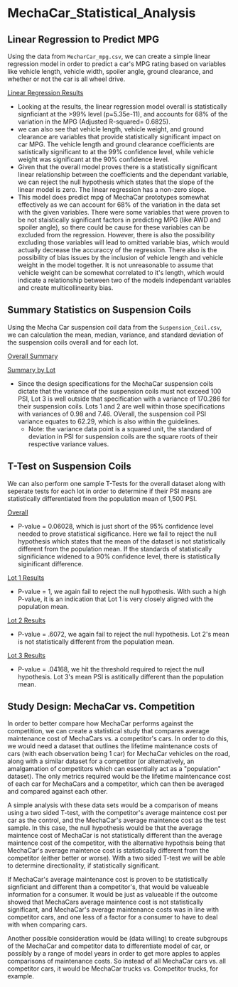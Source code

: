 # MechaCar_Statistical_Analysis

## Linear Regression to Predict MPG 
Using the data from `MecharCar_mpg.csv`, we can create a simple linear regression model in order to predict a car's MPG rating based on variables like vehicle length, vehicle width, spoiler angle, ground clearance, and whether or not the car is all wheel drive. 

[Linear Regression Results](https://github.com/matthewprice-github/MechaCar_Statistical_Analysis/blob/main/Screenshots/Regression.PNG)

* Looking at the results, the linear regression model overall is statistically signficiant at the >99% level (p=5.35e-11), and accounts for 68% of the variation in the MPG (Adjusted R-squared= 0.6825). 
* we can also see that vehicle length, vehicle weight, and ground clearance are variables that provide statistically significant impact on car MPG. The vehicle length and ground clearance coefficients are satistically significant to at the 99% confidence level, while vehicle weight was significant at the 90% confidence level. 
* Given that the overall model proves there is a statistically significant linear relationship between the coefficients and the dependant variable, we can reject the null hypothesis which states that the slope of the linear model is zero. The linear regression has a non-zero slope.  
* This model does predict mpg of MechaCar prototypes somewhat effectively as we can account for 68% of the variation in the data set with the given variables. There were some variables that were proven to be not staistically significant factors in predicting MPG (like AWD and spoiler angle), so there could be cause for these variables can be excluded from the regression. However, there is also the possibility excluding those variables will lead to omitted variable bias, which would actually decrease the accuraccy of the regression. There also is the possibility of bias issues by the inclusion of vehicle length and vehicle weight in the model together. It is not unreasonable to assume that vehicle weight can be somewhat correlated to it's length, which would indicate a relationship between two of the models independant variables and create multicollinearity bias. 

## Summary Statistics on Suspension Coils 
Using the Mecha Car suspension coil data from the `Suspension_Coil.csv`, we can calculation the mean, median, variance, and standard deviation of the suspension coils overall and for each lot. 

[Overall Summary](https://github.com/matthewprice-github/MechaCar_Statistical_Analysis/blob/main/Screenshots/Total_Summary.PNG)

[Summary by Lot](https://github.com/matthewprice-github/MechaCar_Statistical_Analysis/blob/main/Screenshots/Lots_Summary.PNG)

* Since the design specifications for the MechaCar suspension coils dictate that the variance of the suspension coils must not exceed 100 PSI, Lot 3 is well outside that specification with a variance of 170.286 for their suspension coils. Lots 1 and 2 are well within those specifications with variances of 0.98 and 7.46. OVerall, the suspension coil PSI variance equates to 62.29, which is also within the guidelines. 
  * Note: the variance data point is a squared unit, the standard of deviation in PSI for suspension coils are the square roots of their respective variance values. 

## T-Test on Suspension Coils
We can also perform one sample T-Tests for the overall dataset along with seperate tests for each lot in order to determine if their PSI means are statistically differentiated from the population mean of 1,500 PSI. 

[Overall](https://github.com/matthewprice-github/MechaCar_Statistical_Analysis/blob/main/Screenshots/Total_T-Test.PNG)
* P-value = 0.06028, which is just short of the 95% confidence level needed to prove statistical sigificance. Here we fail to reject the null hypothesis which states that the mean of the dataset is not statistically different from the population mean. If the standards of statistically significiance widened to a 90% confidence level, there is statistically siginificant difference. 

[Lot 1 Results](https://github.com/matthewprice-github/MechaCar_Statistical_Analysis/blob/main/Screenshots/Lot1_T-Test.PNG)
* P-value = 1, we again fail to reject the null hypothesis. With such a high P-value, it is an indication that Lot 1 is very closely aligned with the population mean. 

[Lot 2 Results](https://github.com/matthewprice-github/MechaCar_Statistical_Analysis/blob/main/Screenshots/Lot2_T-Test.PNG)
* P-value = .6072, we again fail to reject the null hypothesis. Lot 2's mean is not statistically different from the population mean. 

[Lot 3 Results](https://github.com/matthewprice-github/MechaCar_Statistical_Analysis/blob/main/Screenshots/Lot3_T-Test.PNG)
* P-value = .04168, we hit the threshold required to reject the null hypothesis. Lot 3's mean PSI is astitically different than the population mean. 


## Study Design: MechaCar vs. Competition 
In order to better compare how MechaCar performs against the competition, we can create a statistical study that compares average maintenance cost of MechaCars vs. a competitor's cars. In order to do this, we would need a dataset that outlines the lifetime maintenance costs of cars (with each observation being 1 car) for MechaCar vehicles on the road, along with a similar dataset for a competitor (or alternatively, an amalgamation of competitors which can essentially act as a "population" dataset). The only metrics required would be the lifetime maintencance cost of each car for MechaCars and a competitor, which can then be averaged and compared against each other. 

A simple analysis with these data sets would be a comparison of means using a two sided T-test, with the competitor's average maintence cost per car as the control, and the MechaCar's average maintence cost as the test sample. In this case, the null hypothesis would be that the average maintence cost of MechaCar is not statistically different than the average maintence cost of the competitor, with the alternative hypothsis being that MechaCar's average maintence cost is statistically different from the competitor (either better or worse). With a two sided T-test we will be able to determine directionality, if statistically significant. 

If MechaCar's average maintenance cost is proven to be statistically signficiant and different than a competitor's, that would be valueable information for a consumer. It would  be just as valueable if the outcome showed that MechaCars average maintence cost is not statistically significant, and MechaCar's average maintenance costs was in line with competitor cars, and one less of a factor for a consumer to have to deal with when comparing cars. 

Another possible consideration would be (data willing) to create subgroups of the MechaCar and competitor data to differentiate model of car, or possibly by a range of model years in order to get more apples to apples comparisons of maintenance costs. So instead of all MechaCar cars vs. all competitor cars, it would be MechaCar trucks vs. Competitor trucks, for example. 


